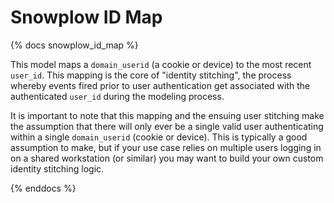 # Snowplow ID Map
{% docs snowplow_id_map %}

This model maps a `domain_userid` (a cookie or device) to the most recent `user_id`. This mapping is the core of "identity stitching", the process whereby events fired prior to user authentication get associated with the authenticated `user_id` during the modeling process.

It is important to note that this mapping and the ensuing user stitching make the assumption that there will only ever be a single valid user authenticating within a single `domain_userid` (cookie or device). This is typically a good assumption to make, but if your use case relies on multiple users logging in on a shared workstation (or similar) you may want to build your own custom identity stitching logic.

{% enddocs %}

